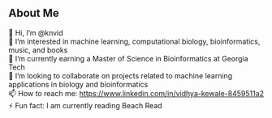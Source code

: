 ## About Me
👋 Hi, I’m @knvid \
👀 I’m interested in machine learning, computational biology, bioinformatics, music, and books \
🌱 I’m currently earning a Master of Science in Bioinformatics at Georgia Tech \
💞️ I’m looking to collaborate on projects related to machine learning applications in biology and bioinformatics \
📫 How to reach me: https://www.linkedin.com/in/vidhya-kewale-8459511a2 \
⚡ Fun fact: I am currently reading Beach Read
